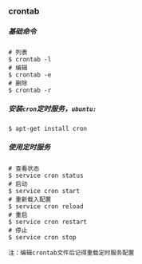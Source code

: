 ### crontab

##### 基础命令

```
# 列表
$ crontab -l
# 编辑
$ crontab -e
# 删除
$ crontab -r
```

##### 安装`cron`定时服务，`ubuntu:`

```
$ apt-get install cron
```

##### 使用定时服务

```
# 查看状态
$ service cron status
# 启动
$ service cron start
# 重新载入配置
$ service cron reload
# 重启
$ service cron restart
# 停止
$ service cron stop
```

`注：编辑crontab文件后记得重载定时服务配置`